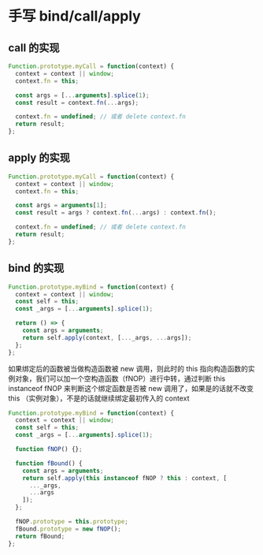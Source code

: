 # 手写 bind/call/apply

## call 的实现

```js
Function.prototype.myCall = function(context) {
  context = context || window;
  context.fn = this;

  const args = [...arguments].splice(1);
  const result = context.fn(...args);

  context.fn = undefined; // 或者 delete context.fn
  return result;
};
```

## apply 的实现

```js
Function.prototype.myCall = function(context) {
  context = context || window;
  context.fn = this;

  const args = arguments[1];
  const result = args ? context.fn(...args) : context.fn();

  context.fn = undefined; // 或者 delete context.fn
  return result;
};
```

## bind 的实现

```js
Function.prototype.myBind = function(context) {
  context = context || window;
  const self = this;
  const _args = [...arguments].splice(1);

  return () => {
    const args = arguments;
    return self.apply(context, [..._args, ...args]);
  };
};
```

如果绑定后的函数被当做构造函数被 new 调用，则此时的 this 指向构造函数的实例对象，我们可以加一个空构造函数（fNOP）进行中转，通过判断 this instanceof fNOP 来判断这个绑定函数是否被 new 调用了，如果是的话就不改变 this （实例对象），不是的话就继续绑定最初传入的 context

```js
Function.prototype.myBind = function(context) {
  context = context || window;
  const self = this;
  const _args = [...arguments].splice(1);

  function fNOP() {};

  function fBound() {
    const args = arguments;
    return self.apply(this instanceof fNOP ? this : context, [
      ..._args,
      ...args
    ]);
  };

  fNOP.prototype = this.prototype;
  fBound.prototype = new fNOP();
  return fBound;
};
```

